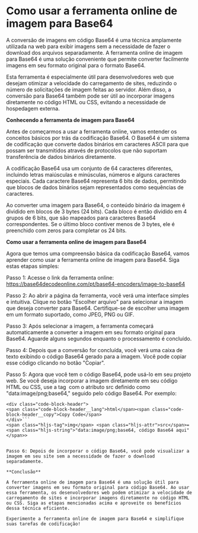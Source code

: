 Como usar a ferramenta online de imagem para Base64
===================================================

A conversão de imagens em código Base64 é uma técnica amplamente utilizada na web para exibir imagens sem a necessidade de fazer o download dos arquivos separadamente. A ferramenta online de imagem para Base64 é uma solução conveniente que permite converter facilmente imagens em seu formato original para o formato Base64.

Esta ferramenta é especialmente útil para desenvolvedores web que desejam otimizar a velocidade do carregamento de sites, reduzindo o número de solicitações de imagem feitas ao servidor. Além disso, a conversão para Base64 também pode ser útil ao incorporar imagens diretamente no código HTML ou CSS, evitando a necessidade de hospedagem externa.

**Conhecendo a ferramenta de imagem para Base64**

Antes de começarmos a usar a ferramenta online, vamos entender os conceitos básicos por trás da codificação Base64. O Base64 é um sistema de codificação que converte dados binários em caracteres ASCII para que possam ser transmitidos através de protocolos que não suportam transferência de dados binários diretamente.

A codificação Base64 usa um conjunto de 64 caracteres diferentes, incluindo letras maiúsculas e minúsculas, números e alguns caracteres especiais. Cada caractere Base64 representa 6 bits de dados, permitindo que blocos de dados binários sejam representados como sequências de caracteres.

Ao converter uma imagem para Base64, o conteúdo binário da imagem é dividido em blocos de 3 bytes (24 bits). Cada bloco é então dividido em 4 grupos de 6 bits, que são mapeados para caracteres Base64 correspondentes. Se o último bloco contiver menos de 3 bytes, ele é preenchido com zeros para completar os 24 bits.

**Como usar a ferramenta online de imagem para Base64**

Agora que temos uma compreensão básica da codificação Base64, vamos aprender como usar a ferramenta online de imagem para Base64. Siga estas etapas simples:

Passo 1: Acesse o link da ferramenta online: <https://base64decodeonline.com/pt/base64-encoders/image-to-base64>

Passo 2: Ao abrir a página da ferramenta, você verá uma interface simples e intuitiva. Clique no botão "Escolher arquivo" para selecionar a imagem que deseja converter para Base64. Certifique-se de escolher uma imagem em um formato suportado, como JPEG, PNG ou GIF.

Passo 3: Após selecionar a imagem, a ferramenta começará automaticamente a converter a imagem em seu formato original para Base64. Aguarde alguns segundos enquanto o processamento é concluído.

Passo 4: Depois que a conversão for concluída, você verá uma caixa de texto exibindo o código Base64 gerado para a imagem. Você pode copiar esse código clicando no botão "Copiar".

Passo 5: Agora que você tem o código Base64, pode usá-lo em seu projeto web. Se você deseja incorporar a imagem diretamente em seu código HTML ou CSS, use a tag ![]() com o atributo src definido como "data:image/png;base64," seguido pelo código Base64. Por exemplo:

```
<div class="code-block-header">
<span class="code-block-header__lang">html</span><span class="code-block-header__copy">Copy Code</span>
</div>```
<span class="hljs-tag">img</span> <span class="hljs-attr">src</span>=<span class="hljs-string">"data:image/png;base64, código Base64 aqui"</span>>

```
```

Passo 6: Depois de incorporar o código Base64, você pode visualizar a imagem em seu site sem a necessidade de fazer o download separadamente.

**Conclusão**

A ferramenta online de imagem para Base64 é uma solução útil para converter imagens em seu formato original para código Base64. Ao usar essa ferramenta, os desenvolvedores web podem otimizar a velocidade de carregamento de sites e incorporar imagens diretamente no código HTML ou CSS. Siga as etapas mencionadas acima e aproveite os benefícios dessa técnica eficiente.

Experimente a ferramenta online de imagem para Base64 e simplifique suas tarefas de codificação!